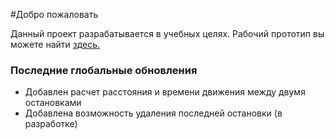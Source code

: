 #Добро пожаловать

Данный проект разрабатывается в учебных целях.
Рабочий прототип вы можете найти [здесь.](http://transport.devexpo.ru/)

### Последние глобальные обновления ###

- Добавлен расчет расстояния и времени движения между двумя остановками
- Добавлена возможность удаления последней остановки (в разработке)